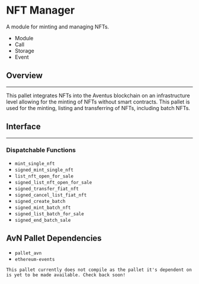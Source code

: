 # NFT Manager

A module for minting and managing NFTs.

- Module
- Call
- Storage
- Event

## Overview

---

This pallet integrates NFTs into the Aventus blockchain on an infrastructure level allowing for the minting of NFTs without smart contracts. This pallet is used for the minting, listing and transferring of NFTs, including batch NFTs.

## Interface

---

### Dispatchable Functions

- `mint_single_nft`
- `signed_mint_single_nft`
- `list_nft_open_for_sale`
- `signed_list_nft_open_for_sale`
- `signed_transfer_fiat_nft`
- `signed_cancel_list_fiat_nft`
- `signed_create_batch`
- `signed_mint_batch_nft`
- `signed_list_batch_for_sale`
- `signed_end_batch_sale`

## AvN Pallet Dependencies

- `pallet_avn`
- `ethereum-events`

<!-- language: none -->

    This pallet currently does not compile as the pallet it's dependent on is yet to be made available. Check back soon!
